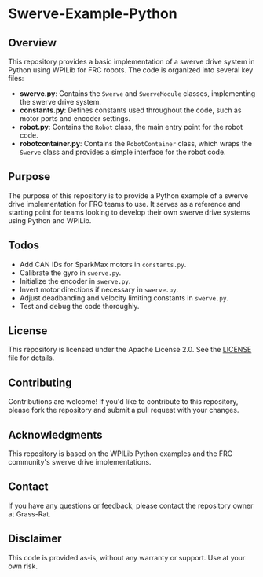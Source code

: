 # Swerve-Example-Python

## Overview

This repository provides a basic implementation of a swerve drive system in Python using WPILib for FRC robots. The code is organized into several key files:

- **swerve.py**: Contains the `Swerve` and `SwerveModule` classes, implementing the swerve drive system.
- **constants.py**: Defines constants used throughout the code, such as motor ports and encoder settings.
- **robot.py**: Contains the `Robot` class, the main entry point for the robot code.
- **robotcontainer.py**: Contains the `RobotContainer` class, which wraps the `Swerve` class and provides a simple interface for the robot code.

## Purpose

The purpose of this repository is to provide a Python example of a swerve drive implementation for FRC teams to use. It serves as a reference and starting point for teams looking to develop their own swerve drive systems using Python and WPILib.

## Todos

- Add CAN IDs for SparkMax motors in `constants.py`.
- Calibrate the gyro in `swerve.py`.
- Initialize the encoder in `swerve.py`.
- Invert motor directions if necessary in `swerve.py`.
- Adjust deadbanding and velocity limiting constants in `swerve.py`.
- Test and debug the code thoroughly.

## License

This repository is licensed under the Apache License 2.0. See the [LICENSE](LICENSE) file for details.

## Contributing

Contributions are welcome! If you'd like to contribute to this repository, please fork the repository and submit a pull request with your changes.

## Acknowledgments

This repository is based on the WPILib Python examples and the FRC community's swerve drive implementations.

## Contact

If you have any questions or feedback, please contact the repository owner at Grass-Rat.

## Disclaimer

This code is provided as-is, without any warranty or support. Use at your own risk.

